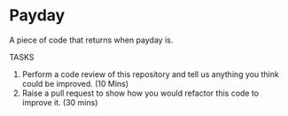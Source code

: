 # Payday
A piece of code that returns when payday is.

TASKS
1. Perform a code review of this repository and tell us anything you think could be improved. (10 Mins)
2. Raise a pull request to show how you would refactor this code to improve it. (30 mins) 
